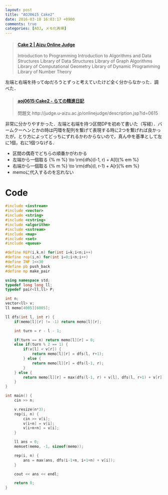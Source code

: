 ```yaml
---
layout: post
title: "AOJ0615 Cake2"
date: 2016-03-18 16:03:17 +0900
comments: true
categories: [AOJ, メモ化再帰]
---
```


<blockquote class="embedly-card" data-card-key="39deea93f79745829254c0652225a544" data-card-controls="0" data-card-type="article" data-card-branding="0"><h4><a href="http://judge.u-aizu.ac.jp/onlinejudge/description.jsp?id=0615">Cake 2 | Aizu Online Judge</a></h4><p>Introduction to Programming Introduction to Algorithms and Data Structures Library of Data Structures Library of Graph Algorithms Library of Computational Geometry Library of Dynamic Programming Library of Number Theory</p></blockquote>
<script async src="//cdn.embedly.com/widgets/platform.js" charset="UTF-8"></script>

<!-- more -->

左端と右端を持ってdpだろうとずっと考えていたけど全く分からなかった．調べた．

<blockquote class="embedly-card" data-card-key="39deea93f79745829254c0652225a544" data-card-controls="0" data-card-type="article" data-card-branding="0"><h4><a href="http://lattemalta.hatenablog.jp/entry/2015/09/07/220749">aoj0615:Cake2 - らての精進日記</a></h4><p>問題文 http://judge.u-aizu.ac.jp/onlinejudge/description.jsp?id=0615</p></blockquote>
<script async src="//cdn.embedly.com/widgets/platform.js" charset="UTF-8"></script>

非常に分かりやすかった．左端と右端を持つ区間DPを初めて書いた（写経）．バームクーヘンとかの時は円環を配列を繋げて表現する時に2つを繋げれば良かったが，とり方によってどっちにずれるかわからないので，真ん中を基準として左に1個，右に1個つなげる．  

* 区間の偶奇でどちらの順番かがわかる
* 左端から一個取る {% m %} \to \rm{dfs}(l-1, r) + A[l]{% em %} 
* 右端から一個取る {% m %} \to \rm{dfs}(l, r-1) + A[r]{% em %}
* memoに代入するのを忘れない

# Code

```cpp
#include <iostream>
#include <vector>
#include <string>
#include <cstring>
#include <algorithm>
#include <sstream>
#include <map>
#include <set>
#include <queue>

#define REP(i,k,n) for(int i=k;i<n;i++)
#define rep(i,n) for(int i=0;i<n;i++)
#define INF 1<<30
#define pb push_back
#define mp make_pair

using namespace std;
typedef long long ll;
typedef pair<ll,ll> P;

int n;
vector<ll> v;
ll memo[4005][6005];

ll dfs(int l, int r) {
	if(memo[l][r] != -1) return memo[l][r];

	int turn = r - l - 1;

	if(turn == n) return memo[l][r] = 0;
	else if(turn % 2 == 1) {
		if(v[l] < v[r]) {
			return memo[l][r] = dfs(l, r+1);
		} else {
			return memo[l][r] = dfs(l-1, r);
		}
	} else {
		return memo[l][r] = max(dfs(l-1, r) + v[l], dfs(l, r+1) + v[r]);
	}
}

int main() {
	cin >> n;

	v.resize(n*3);
	rep(i, n) { 
		cin >> v[i];
		v[i+n] = v[i];
		v[i+n+n] = v[i];
	}

	ll ans = 0;
	memset(memo, -1, sizeof(memo));

	rep(i, n) {
		ans = max(ans, dfs(i-1+n, i+1+n) + v[i]);
	}

	cout << ans << endl;

	return 0;
}
```

